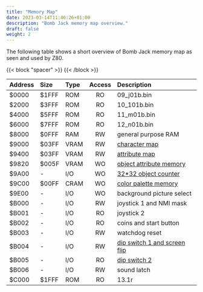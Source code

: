 ```yaml
---
title: "Memory Map"
date: 2023-03-14T11:46:26+01:00
description: "Bomb Jack memory map overview."
draft: false
weight: 2
---
```


The following table shows a short overview of Bomb Jack memory map as seen and used by Z80.

<!--more-->

{{< block "spacer" >}}
{{< /block >}}

| Address | Size  | Type | Access | Description               |
|:--------|:------|:-----|:------:|:--------------------------|
| $0000   | $1FFF | ROM  | RO     | 09_j01b.bin               |
| $2000   | $3FFF | ROM  | RO     | 10_101b.bin               |
| $4000   | $5FFF | ROM  | RO     | 11_m01b.bin               |
| $6000   | $7FFF | ROM  | RO     | 12_n01b.bin               |
| $8000   | $0FFF | RAM  | RW     | general purpose RAM       |
| $9000   | $03FF | VRAM | RW     | [character map](../character_map/) |
| $9400   | $03FF | VRAM | RW     | [attribute map](../attribute_map/) |
| $9820   | $005F | VRAM | WO     | [object attribute memory](../object_memory/) |
| $9A00   | -     | I/O  | WO     | [32\*32 object counter](../object_cnt/) |
| $9C00   | $00FF | CRAM | WO     | [color palette memory](../color_memory/) |
| $9E00   | -     | I/O  | WO     | background picture select |
| $B000   | -     | I/O  | RW     | joystick 1 and NMI mask |
| $B001   | -     | I/O  | RO     | joystick 2 |
| $B002   | -     | I/O  | RO     | coins and start button |
| $B003   | -     | I/O  | RW     | watchdog reset |
| $B004   | -     | I/O  | RW     | [dip switch 1 and screen flip](../dip_switch/#ds_1) |
| $B005   | -     | I/O  | RO     | [dip switch 2](../dip_switch/#ds_2) |
| $B006   | -     | I/O  | RW     | sound latch |
| $C000   | $1FFF | ROM  | RO     | 13.1r |

